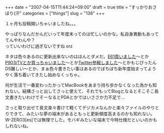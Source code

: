 +++
date = "2007-04-15T11:44:24+09:00"
draft = true
title = "すっかりおさぼり(汗"
categories = ["things"]
slug = "138"
+++

<p>１ヶ月も投稿開いちゃいましたね。。。</p>
<p>やっぱりなんだかんだいって年度末ってのは忙しいのかな。私自身異動もあっててんやわんや？<br />
っていいわけに過ぎないですね orz</p>
<p>ネタは色々あるのに更新出来ないのはほんとダメだ。<a href="http://www.nokia.co.jp/phones/e61/">E61買いました</a>〜とか<a href="http://www.nttdocomo.co.jp/product/foma/903i/p903itv/">P903iTVとか買っちゃいました</a>〜とか<a href="http://twitter.com/keruru">Twitter参戦しました</a>〜とかもじぴったんDS難しい〜とか、まぁ色々書きたい事はあるのでぼちぼち新年度始まってようやく落ち着いてきたし始めなくっちゃ。</p>
<p>何が生活で一番変わったかってMacBookをあまり持ち歩かなくなった為かも知れない。結構さっと出してさっと使えて、それでもってBlogとなるとそこそこ長文書きたいわけでそーなるとPDAとかではいささか力不足で...</p>
<p>さっと取り出せて長文楽々書けて軽くてデジカメなんかと楽々ファイルのやりとりできて、みたいな夢の端末があるともっと更新頻度高まるのかも知れない。W-ZERO3[es]では無理でした。モバギみたいな端末で今時仕様だといいのかもしれないね。</p>
